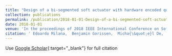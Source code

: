 ```yaml
---
title: "Design of a bi-segmented soft actuator with hardware encoded quasi-static inflation sequence"
collection: publications
permalink: /publication/2018-01-01-Design-of-a-bi-segmented-soft-actuator-with-hardware-encoded-quasi-static-inflation-sequence
date: 2018-01-01
venue: 'In the proceedings of 2018 IEEE International Conference on Soft Robotics (RoboSoft)'
citation: ' Edoardo Milana,  Benjamin Gorissen,  Micha{\&quot;e}l De,  Dominiek Reynaerts, &quot;Design of a bi-segmented soft actuator with hardware encoded quasi-static inflation sequence.&quot; In the proceedings of 2018 IEEE International Conference on Soft Robotics (RoboSoft), 2018.'
---
```

Use [Google Scholar](https://scholar.google.com/scholar?q=Design+of+a+bi+segmented+soft+actuator+with+hardware+encoded+quasi+static+inflation+sequence){:target="_blank"} for full citation